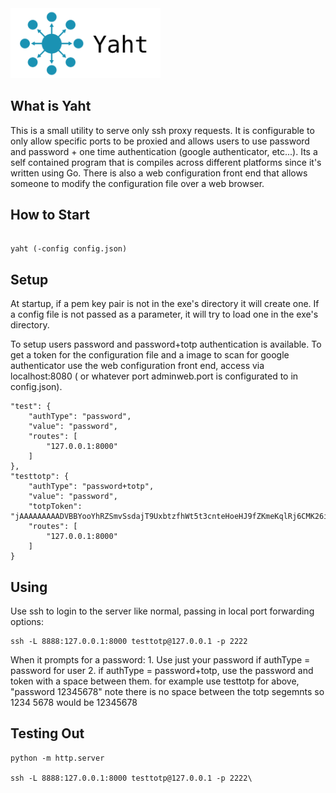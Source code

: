 <img style="width:240px;" src="web/yaht.png" alt="yaht"/>

## What is Yaht

This is a small utility to serve only ssh proxy requests. It is configurable to only allow specific ports to be proxied and allows users to use password and password + one time authentication (google authenticator, etc...).
Its a self contained program that is compiles across different platforms since it's written using Go. There is also a web configuration front end that allows someone to modify the configuration file over a web browser.

## How to Start

```

yaht (-config config.json)

```

## Setup

At startup, if a pem key pair is not in the exe's directory it will create one. If a config file is not passed as a parameter, it will try to load one in the exe's directory.

To setup users password and password+totp authentication is available. To get a token for the configuration file and a image to scan for google authenticator use the web configuration front end, access via localhost:8080 ( or whatever port adminweb.port is configurated to in config.json).

```
"test": {
	"authType": "password",
	"value": "password",
	"routes": [
		"127.0.0.1:8000"
	]
},
"testtotp": {
	"authType": "password+totp",
	"value": "password",
	"totpToken": "jAAAAAAAAADVBBYooYhRZSmvSsdajT9UxbtzfhWt5t3cnteHoeHJ9fZKmeKqlRj6CMK26iMHQPXVuqm/MTuw/4OUJNZKanJNZZQFz6Ri17YqqVcZ5Ja2Iwi7fVIxPyw41NcuIGS0k9p40BZchR9bzxz9X58G28m7hN0xD+R3/NTHbhyEOyFnVBeNuuQ=",
	"routes": [
		"127.0.0.1:8000"
	]
}
```

## Using

Use ssh to login to the server like normal, passing in local port forwarding options:

```
ssh -L 8888:127.0.0.1:8000 testtotp@127.0.0.1 -p 2222
```

When it prompts for a password:
	1. Use just your password if authType = password for user
	2. if authType = password+totp, use the password and token with a space between them.
		for example use testtotp for above, "password 12345678"
		note there is no space between the totp segemnts so 1234 5678 would be 12345678

## Testing Out

```
python -m http.server

ssh -L 8888:127.0.0.1:8000 testtotp@127.0.0.1 -p 2222\
```

